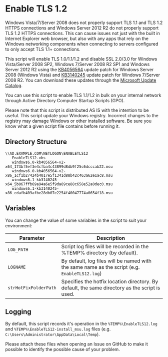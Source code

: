# Enable TLS 1.2

Windows Vista/7/Server 2008 does not properly support TLS 1.1 and TLS 1.2 HTTPS connections and Windows Server 2012 R2 do not properly support TLS 1.2 HTTPS connections. This can cause issues not just with the built in Internet Explorer web browser, but also with any apps that rely on the Windows networking components when connecting to servers configured to only accept TLS 1.1+ connections.

This script will enable TLS 1.0/1.1/1.2 and disable SSL 2.0/3.0 for Windows Vista/Server 2008 SP2, Windows 7/Server 2008 R2 SP1 and Windows Server 2012 R2 using the [KB4056564](https://www.catalog.update.microsoft.com/Search.aspx?q=KB4056564) update patch for Windows Server 2008 (Windows Vista) and [KB3140245](https://www.catalog.update.microsoft.com/Search.aspx?q=KB3140245) update patch for Windows 7/Server 2008 R2. You can download these updates through the [Microsoft Update Catalog](https://www.catalog.update.microsoft.com).

You can use this script to enable TLS 1.1/1.2 in bulk on your internal network through Active Directory Computer Startup Scripts (GPO).

Please note that this script is distributed AS IS with the intention to be useful. This script update your Windows registry. Incorrect changes to the registry may damage Windows or other installed software. Be sure you know what a given script file contains before running it.

## Directory Structure

```
\\AD.EXAMPLE.COM\NETLOGON\ENABLETLS12
   EnableTLS12.vbs
   windows6.0-kb4056564-v2-x64_173bf5ef3e4cfba4c43899d8db9f25c6dcccab22.msu
   windows6.0-kb4056564-v2-x86_1cf1b27424b4017e5f1341d88b42c463a62e1ac8.msu
   windows6.1-kb3140245-x64_5b067ffb69a94a6e5f9da89ce88c658e52a0dec0.msu
   windows6.1-kb3140245-x86_cdafb409afbe28db07e2254f40047774a0654f18.msu
```

## Variables

You can change the value of some variables in the script to suit your environment:

| Parameter               | Description                                                                                     |
| ----------------------- | ----------------------------------------------------------------------------------------------- |
| ``LOG_PATH``            | Script log files will be recorded in the %TEMP% directory (by default).                         |
| ``LOGNAME``             | By default, log files will be named with the same name as the script (e.g. ``EnableTLS12.log``) |
| ``strHotFixFolderPath`` | Specifies the hotfix location directory. By default, the same directory as the script is used.  |

## Logging

By default, this script records it's operation in the ``%TEMP%\EnableTLS12.log`` and ``%TEMP%\EnableTLS12-install_msu.log`` files (e.g. ``C:\Users\Administrator\AppData\Local\Temp``).

Please attach these files when opening an Issue on GitHub to make it possible to identify the possible cause of your problem.
